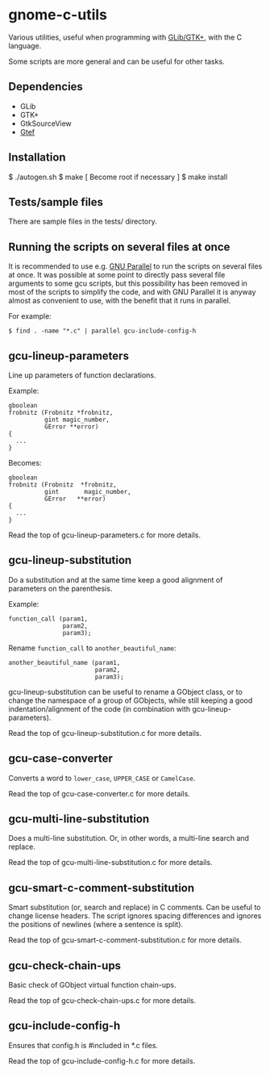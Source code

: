 gnome-c-utils
=============

Various utilities, useful when programming with
[GLib/GTK+](https://www.gtk.org/), with the C language.

Some scripts are more general and can be useful for other tasks.

Dependencies
------------

- GLib
- GTK+
- GtkSourceView
- [Gtef](https://wiki.gnome.org/Projects/Gtef)

Installation
------------

$ ./autogen.sh
$ make
[ Become root if necessary ]
$ make install

Tests/sample files
------------------

There are sample files in the tests/ directory.

Running the scripts on several files at once
--------------------------------------------

It is recommended to use e.g.
[GNU Parallel](https://www.gnu.org/software/parallel/) to run the scripts on
several files at once. It was possible at some point to directly pass several
file arguments to some gcu scripts, but this possibility has been removed in
most of the scripts to simplify the code, and with GNU Parallel it is anyway
almost as convenient to use, with the benefit that it runs in parallel.

For example:
```
$ find . -name "*.c" | parallel gcu-include-config-h
```

gcu-lineup-parameters
---------------------

Line up parameters of function declarations.

Example:

```
gboolean
frobnitz (Frobnitz *frobnitz,
          gint magic_number,
          GError **error)
{
  ...
}
```

Becomes:

```
gboolean
frobnitz (Frobnitz  *frobnitz,
          gint       magic_number,
          GError   **error)
{
  ...
}
```

Read the top of gcu-lineup-parameters.c for more details.

gcu-lineup-substitution
-----------------------

Do a substitution and at the same time keep a good alignment of parameters on
the parenthesis.

Example:

```
function_call (param1,
               param2,
               param3);
```

Rename `function_call` to `another_beautiful_name`:

```
another_beautiful_name (param1,
                        param2,
                        param3);
```

gcu-lineup-substitution can be useful to rename a GObject class, or to change
the namespace of a group of GObjects, while still keeping a good
indentation/alignment of the code (in combination with gcu-lineup-parameters).

Read the top of gcu-lineup-substitution.c for more details.

gcu-case-converter
------------------

Converts a word to `lower_case`, `UPPER_CASE` or `CamelCase`.

Read the top of gcu-case-converter.c for more details.

gcu-multi-line-substitution
---------------------------

Does a multi-line substitution. Or, in other words, a multi-line search and
replace.

Read the top of gcu-multi-line-substitution.c for more details.

gcu-smart-c-comment-substitution
--------------------------------

Smart substitution (or, search and replace) in C comments. Can be useful to
change license headers. The script ignores spacing differences and ignores the
positions of newlines (where a sentence is split).

Read the top of gcu-smart-c-comment-substitution.c for more details.

gcu-check-chain-ups
-------------------

Basic check of GObject virtual function chain-ups.

Read the top of gcu-check-chain-ups.c for more details.

gcu-include-config-h
--------------------

Ensures that config.h is #included in *.c files.

Read the top of gcu-include-config-h.c for more details.
